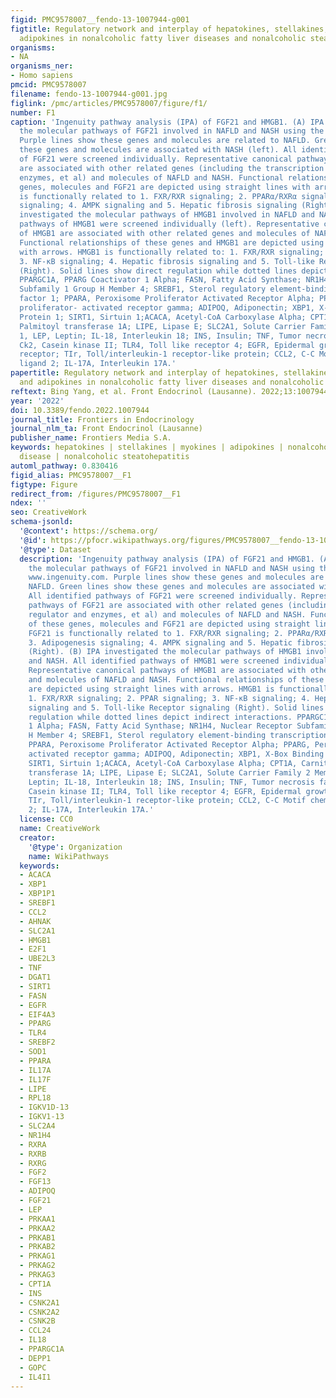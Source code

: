 ```yaml
---
figid: PMC9578007__fendo-13-1007944-g001
figtitle: Regulatory network and interplay of hepatokines, stellakines, myokines and
  adipokines in nonalcoholic fatty liver diseases and nonalcoholic steatohepatitis
organisms:
- NA
organisms_ner:
- Homo sapiens
pmcid: PMC9578007
filename: fendo-13-1007944-g001.jpg
figlink: /pmc/articles/PMC9578007/figure/f1/
number: F1
caption: 'Ingenuity pathway analysis (IPA) of FGF21 and HMGB1. (A) IPA investigated
  the molecular pathways of FGF21 involved in NAFLD and NASH using the website: www.ingenuity.com.
  Purple lines show these genes and molecules are related to NAFLD. Green lines show
  these genes and molecules are associated with NASH (left). All identified pathways
  of FGF21 were screened individually. Representative canonical pathways of FGF21
  are associated with other related genes (including the transcription regulator and
  enzymes, et al) and molecules of NAFLD and NASH. Functional relationships of these
  genes, molecules and FGF21 are depicted using straight lines with arrows. FGF21
  is functionally related to 1. FXR/RXR signaling; 2. PPARα/RXRα signaling; 3. Adipogenesis
  signaling; 4. AMPK signaling and 5. Hepatic fibrosis signaling (Right). (B) IPA
  investigated the molecular pathways of HMGB1 involved in NAFLD and NASH. All identified
  pathways of HMGB1 were screened individually (left). Representative canonical pathways
  of HMGB1 are associated with other related genes and molecules of NAFLD and NASH.
  Functional relationships of these genes and HMGB1 are depicted using straight lines
  with arrows. HMGB1 is functionally related to: 1. FXR/RXR signaling; 2. PPAR signaling;
  3. NF-κB signaling; 4. Hepatic fibrosis signaling and 5. Toll-like Receptor signaling
  (Right). Solid lines show direct regulation while dotted lines depict indirect interactions.
  PPARGC1A, PPARG Coactivator 1 Alpha; FASN, Fatty Acid Synthase; NR1H4, Nuclear Receptor
  Subfamily 1 Group H Member 4; SREBF1, Sterol regulatory element-binding transcription
  factor 1; PPARA, Peroxisome Proliferator Activated Receptor Alpha; PPARG, Peroxisome
  proliferator- activated receptor gamma; ADIPOQ, Adiponectin; XBP1, X-Box Binding
  Protein 1; SIRT1, Sirtuin 1;ACACA, Acetyl-CoA Carboxylase Alpha; CPT1A, Carnitine
  Palmitoyl transferase 1A; LIPE, Lipase E; SLC2A1, Solute Carrier Family 2 Member
  1, LEP, Leptin; IL-18, Interleukin 18; INS, Insulin; TNF, Tumor necrosis factor;
  Ck2, Casein kinase II; TLR4, Toll like receptor 4; EGFR, Epidermal growth factor
  receptor; TIr, Toll/interleukin-1 receptor-like protein; CCL2, C-C Motif chemokine
  ligand 2; IL-17A, Interleukin 17A.'
papertitle: Regulatory network and interplay of hepatokines, stellakines, myokines
  and adipokines in nonalcoholic fatty liver diseases and nonalcoholic steatohepatitis.
reftext: Bing Yang, et al. Front Endocrinol (Lausanne). 2022;13:1007944.
year: '2022'
doi: 10.3389/fendo.2022.1007944
journal_title: Frontiers in Endocrinology
journal_nlm_ta: Front Endocrinol (Lausanne)
publisher_name: Frontiers Media S.A.
keywords: hepatokines | stellakines | myokines | adipokines | nonalcoholic fatty liver
  disease | nonalcoholic steatohepatitis
automl_pathway: 0.830416
figid_alias: PMC9578007__F1
figtype: Figure
redirect_from: /figures/PMC9578007__F1
ndex: ''
seo: CreativeWork
schema-jsonld:
  '@context': https://schema.org/
  '@id': https://pfocr.wikipathways.org/figures/PMC9578007__fendo-13-1007944-g001.html
  '@type': Dataset
  description: 'Ingenuity pathway analysis (IPA) of FGF21 and HMGB1. (A) IPA investigated
    the molecular pathways of FGF21 involved in NAFLD and NASH using the website:
    www.ingenuity.com. Purple lines show these genes and molecules are related to
    NAFLD. Green lines show these genes and molecules are associated with NASH (left).
    All identified pathways of FGF21 were screened individually. Representative canonical
    pathways of FGF21 are associated with other related genes (including the transcription
    regulator and enzymes, et al) and molecules of NAFLD and NASH. Functional relationships
    of these genes, molecules and FGF21 are depicted using straight lines with arrows.
    FGF21 is functionally related to 1. FXR/RXR signaling; 2. PPARα/RXRα signaling;
    3. Adipogenesis signaling; 4. AMPK signaling and 5. Hepatic fibrosis signaling
    (Right). (B) IPA investigated the molecular pathways of HMGB1 involved in NAFLD
    and NASH. All identified pathways of HMGB1 were screened individually (left).
    Representative canonical pathways of HMGB1 are associated with other related genes
    and molecules of NAFLD and NASH. Functional relationships of these genes and HMGB1
    are depicted using straight lines with arrows. HMGB1 is functionally related to:
    1. FXR/RXR signaling; 2. PPAR signaling; 3. NF-κB signaling; 4. Hepatic fibrosis
    signaling and 5. Toll-like Receptor signaling (Right). Solid lines show direct
    regulation while dotted lines depict indirect interactions. PPARGC1A, PPARG Coactivator
    1 Alpha; FASN, Fatty Acid Synthase; NR1H4, Nuclear Receptor Subfamily 1 Group
    H Member 4; SREBF1, Sterol regulatory element-binding transcription factor 1;
    PPARA, Peroxisome Proliferator Activated Receptor Alpha; PPARG, Peroxisome proliferator-
    activated receptor gamma; ADIPOQ, Adiponectin; XBP1, X-Box Binding Protein 1;
    SIRT1, Sirtuin 1;ACACA, Acetyl-CoA Carboxylase Alpha; CPT1A, Carnitine Palmitoyl
    transferase 1A; LIPE, Lipase E; SLC2A1, Solute Carrier Family 2 Member 1, LEP,
    Leptin; IL-18, Interleukin 18; INS, Insulin; TNF, Tumor necrosis factor; Ck2,
    Casein kinase II; TLR4, Toll like receptor 4; EGFR, Epidermal growth factor receptor;
    TIr, Toll/interleukin-1 receptor-like protein; CCL2, C-C Motif chemokine ligand
    2; IL-17A, Interleukin 17A.'
  license: CC0
  name: CreativeWork
  creator:
    '@type': Organization
    name: WikiPathways
  keywords:
  - ACACA
  - XBP1
  - XBP1P1
  - SREBF1
  - CCL2
  - AHNAK
  - SLC2A1
  - HMGB1
  - E2F1
  - UBE2L3
  - TNF
  - DGAT1
  - SIRT1
  - FASN
  - EGFR
  - EIF4A3
  - PPARG
  - TLR4
  - SREBF2
  - SOD1
  - PPARA
  - IL17A
  - IL17F
  - LIPE
  - RPL18
  - IGKV1D-13
  - IGKV1-13
  - SLC2A4
  - NR1H4
  - RXRA
  - RXRB
  - RXRG
  - FGF2
  - FGF13
  - ADIPOQ
  - FGF21
  - LEP
  - PRKAA1
  - PRKAA2
  - PRKAB1
  - PRKAB2
  - PRKAG1
  - PRKAG2
  - PRKAG3
  - CPT1A
  - INS
  - CSNK2A1
  - CSNK2A2
  - CSNK2B
  - CCL24
  - IL18
  - PPARGC1A
  - DEPP1
  - GOPC
  - IL4I1
---
```

